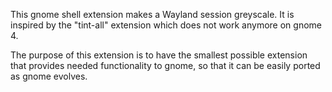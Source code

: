 This gnome shell extension makes a Wayland session greyscale. It is inspired by the 
"tint-all" extension which does not work anymore on gnome 4. 


The purpose of this extension is to have the smallest possible extension that provides needed
functionality to gnome, so that it can be easily ported as gnome evolves.
